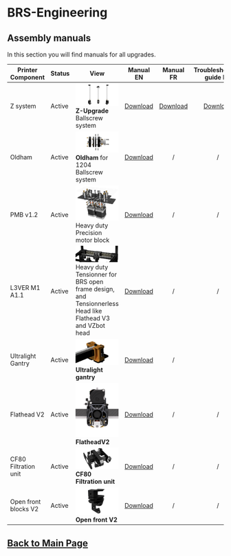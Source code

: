 
# BRS-Engineering  
## Assembly manuals

In this section you will find manuals for all upgrades. 

Printer Component|Status|View|Manual EN|Manual FR|Troubleshooting guide EN
-----------------|------|-----------------------------------| :----: |  :---------------: |  :---------------:
Z system|Active|![alt text](/image/Complete.PNG)<br> **Z-Upgrade** Ballscrew system|[Download](/manuals/manualEN.pdf)|[Download](/manuals/manualFR.pdf)|[Download](/manuals/TroubleshootingZ.pdf)  
Oldham|Active|![alt text](/image/Oldham1.png)<br> **Oldham** for 1204 Ballscrew system|[Download](/manuals/Oldham-Manual.pdf)|/|/
PMB v1.2|Active|![alt text](/image/motorblock.png)<br> Heavy duty Precision motor block|[Download](/manuals/Manual-PMB.pdf)|/|/ 
L3VER M1 A1.1|Active|![alt text](/image/tensionner7.png)<br> Heavy duty Tensionner for BRS open frame design, and Tensionnerless Head like Flathead V3 and VZbot head|[Download](/manuals/Manual-Tensionner-L3VER-M1-A.pdf)|/|/ 
Ultralight Gantry|Active|![alt text](/image/gantry5.png)<br> **Ultralight gantry** |[Download](/manuals/Ultralight-Gantry-Manual.pdf)|/| 
Flathead V2|Active|![alt text](/image/mosquito1.PNG)<br> **FlatheadV2**|[Download](/manuals/manualEN.pdf)|/|/
CF80 Filtration unit|Active|![alt text](/image/filtre.png)<br> **CF80 Filtration unit**|[Download](/manuals/CF80-Manual.pdf)|/|/
Open front blocks V2|Active|![alt text](/image/open.png)<br> **Open front V2**|[Download](/manuals/open-Manual.pdf)|/|/

## [Back to Main Page](/README.md)
